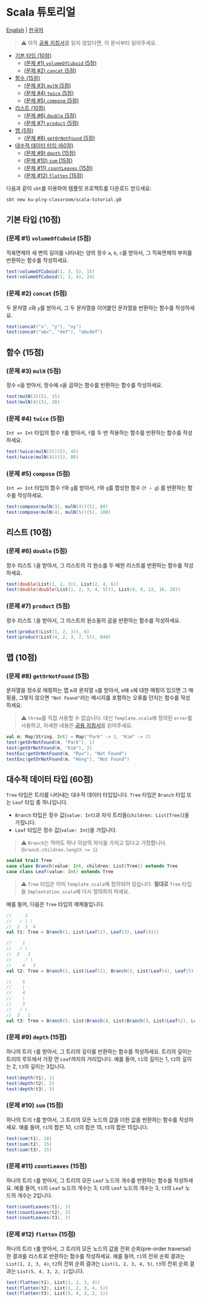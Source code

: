 # Scala 튜토리얼

[English](./README.md) | [한국어](./README.ko.md)

> :warning: 아직 [공용 지침서](https://github.com/ku-plrg-classroom/docs/blob/main/README.ko.md)를 읽지 않았다면, 이 문서부터 읽어주세요.

- [기본 타입 (10점)](#기본-타입-10점)
  - [(문제 #1) `volumeOfCuboid` (5점)](#문제-1-volumeofcuboid-5점)
  - [(문제 #2) `concat` (5점)](#문제-2-concat-5점)
- [함수 (15점)](#함수-15점)
  - [(문제 #3) `mulN` (5점)](#문제-3-muln-5점)
  - [(문제 #4) `twice` (5점)](#문제-4-twice-5점)
  - [(문제 #5) `compose` (5점)](#문제-5-compose-5점)
- [리스트 (10점)](#리스트-10점)
  - [(문제 #6) `double` (5점)](#문제-6-double-5점)
  - [(문제 #7) `product` (5점)](#문제-7-product-5점)
- [맵 (5점)](#맵-10점)
  - [(문제 #8) `getOrNotFound` (5점)](#문제-8-getornotfound-5점)
- [대수적 데이터 타입 (60점)](#대수적-데이터-타입-60점)
  - [(문제 #9) `depth` (15점)](#문제-9-depth-15점)
  - [(문제 #10) `sum` (15점)](#문제-10-sum-15점)
  - [(문제 #11) `countLeaves` (15점)](#문제-11-countleaves-15점)
  - [(문제 #12) `flatten` (15점)](#문제-12-flatten-15점)

다음과 같이 `sbt`를 이용하여 템플릿 프로젝트를 다운로드 받으세요:
```bash
sbt new ku-plrg-classroom/scala-tutorial.g8
```

## 기본 타입 (10점)

### (문제 #1) `volumeOfCuboid` (5점)

직육면체의 세 변의 길이를 나타내는 양의 정수 `a`, `b`, `c`를 받아서, 그
직육면체의 부피를 반환하는 함수를 작성하세요.
```scala
test(volumeOfCuboid(1, 3, 5), 15)
test(volumeOfCuboid(2, 3, 4), 24)
```

### (문제 #2) `concat` (5점)

두 문자열 `x`와 `y`를 받아서, 그 두 문자열을 이어붙인 문자열을 반환하는 함수를
작성하세요.
```scala
test(concat("x", "y"), "xy")
test(concat("abc", "def"), "abcdef")
```

## 함수 (15점)

### (문제 #3) `mulN` (5점)

정수 `n`을 받아서, 정수에 `n`을 곱하는 함수를 반환하는 함수를 작성하세요.
```scala
test(mulN(3)(5), 15)
test(mulN(4)(5), 20)
```

### (문제 #4) `twice` (5점)

`Int => Int` 타입의 함수 `f`를 받아서, `f`를 두 번 적용하는 함수를 반환하는
함수를 작성하세요.
```scala
test(twice(mulN(3))(5), 45)
test(twice(mulN(4))(5), 80)
```

### (문제 #5) `compose` (5점)

`Int => Int` 타입의 함수 `f`와 `g`를 받아서, `f`와 `g`를 합성한 함수 (`f ∘ g`)
를 반환하는 함수를 작성하세요.
```scala
test(compose(mulN(3), mulN(4))(5), 60)
test(compose(mulN(4), mulN(5))(5), 100)
```

## 리스트 (10점)

### (문제 #6) `double` (5점)

정수 리스트 `l`을 받아서, 그 리스트의 각 원소를 두 배한 리스트를 반환하는 함수를 작성하세요.
```scala
test(double(List(1, 2, 3)), List(2, 4, 6))
test(double(double(List(1, 2, 3, 4, 5))), List(4, 8, 12, 16, 20))
```

### (문제 #7) `product` (5점)

정수 리스트 `l`을 받아서, 그 리스트의 원소들의 곱을 반환하는 함수를 작성하세요.
```scala
test(product(List(1, 2, 3)), 6)
test(product(List(4, 2, 3, 7, 5)), 840)
```

## 맵 (10점)

### (문제 #8) `getOrNotFound` (5점)

문자열을 정수로 매핑하는 맵 `m`과 문자열 `s`를 받아서, `m`에 `s`에 대한 매핑이
있으면 그 매핑을, 그렇지 않으면 `"Not Found"`라는 메시지를 포함하는 오류를
던지는 함수를 작성하세요.

> :warning: `throw`를 직접 사용할 수 없습니다. 대신 `Template.scala`에 정의된
`error`를 사용하고, 자세한 내용은 [공용 지침서](https://github.com/ku-plrg-classroom/docs/blob/main/README.ko.md)를 읽어주세요.

```scala
val m: Map[String, Int] = Map("Park" -> 1, "Kim" -> 2)
test(getOrNotFound(m, "Park"), 1)
test(getOrNotFound(m, "Kim"), 2)
testExc(getOrNotFound(m, "Ryu"), "Not Found")
testExc(getOrNotFound(m, "Hong"), "Not Found")
```

## 대수적 데이터 타입 (60점)

`Tree` 타입은 트리를 나타내는 대수적 데이터 타입입니다.
`Tree` 타입은 `Branch` 타입 또는 `Leaf` 타입 중 하나입니다.
- `Branch` 타입은 정수 값(`value: Int`)과 자식 트리들(`children: List[Tree]`)을
  가집니다.
- `Leaf` 타입은 정수 값(`value: Int`)을 가집니다.

> :warning: `Branch`는 적어도 하나 이상의 자식을 가지고 있다고 가정합니다. (`branch.children.length >= 1`).

```scala
sealed trait Tree
case class Branch(value: Int, children: List[Tree]) extends Tree
case class Leaf(value: Int) extends Tree
```

> :warning: `Tree` 타입은 이미 `Template.scala`에 정의되어 있습니다. **절대로** `Tree`
타입을 `Implentation.scala`에 다시 정의하지 마세요.

예를 들어, 다음은 `Tree` 타입의 예제들입니다.
```scala
//     1
//   / | \
//  2  3  4
val t1: Tree = Branch(1, List(Leaf(2), Leaf(3), Leaf(4)))

//    1
//   / \
//  2   3
//     / \
//    4   5
val t2: Tree = Branch(1, List(Leaf(2), Branch(3, List(Leaf(4), Leaf(5)))))

//    5
//    |
//    4
//    |
//    3
//   / \
//  2   1
val t3: Tree = Branch(5, List(Branch(4, List(Branch(3, List(Leaf(2), Leaf(1)))))))
```

### (문제 #9) `depth` (15점)

하나의 트리 `t`를 받아서, 그 트리의 깊이를 반환하는 함수를 작성하세요. 트리의
깊이는 트리의 루트에서 가장 먼 `Leaf`까지의 거리입니다. 예를 들어, `t1`의 깊이는
1, `t2`의 깊이는 2, `t3`의 깊이는 3입니다.
```scala
test(depth(t1), 1)
test(depth(t2), 2)
test(depth(t3), 3)
```

### (문제 #10) `sum` (15점)

하나의 트리 `t`를 받아서, 그 트리의 모든 노드의 값을 더한 값을 반환하는 함수를
작성하세요. 예를 들어, `t1`의 합은 10, `t2`의 합은 15, `t3`의 합은 15입니다.
```scala
test(sum(t1), 10)
test(sum(t2), 15)
test(sum(t3), 15)
```

### (문제 #11) `countLeaves` (15점)

하나의 트리 `t`를 받아서, 그 트리의 모든 `Leaf` 노드의 개수를 반환하는 함수를
작성하세요. 예를 들어, `t1`의 `Leaf` 노드의 개수는 3, `t2`의 `Leaf` 노드의
개수는 3, `t3`의 `Leaf` 노드의 개수는 2입니다.
```scala
test(countLeaves(t1), 3)
test(countLeaves(t2), 3)
test(countLeaves(t3), 2)
```

### (문제 #12) `flatten` (15점)

하나의 트리 `t`를 받아서, 그 트리의 모든 노드의 값을 전위 순회(pre-order
traversal)한 결과를 리스트로 반환하는 함수를 작성하세요. 예를 들어, `t1`의 전위
순회 결과는 `List(1, 2, 3, 4)`, `t2`의 전위 순회 결과는 `List(1, 2, 3, 4, 5)`,
`t3`의 전위 순회 결과는 `List(5, 4, 3, 2, 1)`입니다.
```scala
test(flatten(t1), List(1, 2, 3, 4))
test(flatten(t2), List(1, 2, 3, 4, 5))
test(flatten(t3), List(5, 4, 3, 2, 1))
```
